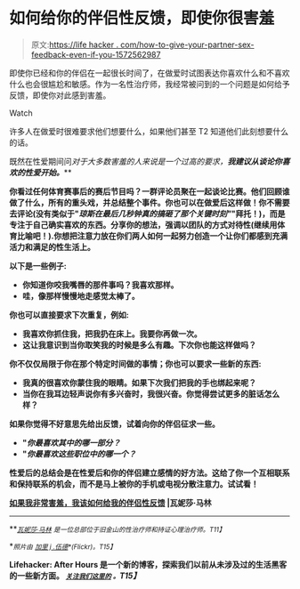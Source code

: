 # 如何给你的伴侣性反馈，即使你很害羞

> 原文:[https://life hacker . com/how-to-give-your-partner-sex-feedback-even-if-you-1572562987](https://lifehacker.com/how-to-give-your-partner-sexual-feedback-even-if-youre-1572562987)

即使你已经和你的伴侣在一起很长时间了，在做爱时试图表达你喜欢什么和不喜欢什么也会很尴尬和敏感。作为一名性治疗师，我经常被问到的一个问题是如何给予反馈，即使你对此感到害羞。

Watch

许多人在做爱时很难要求他们想要什么，如果他们甚至 T2 知道他们此刻想要什么的话。

既然在性爱期间问*对于大多数害羞的人来说是一个过高的要求，**我建议从谈论你喜欢的******性爱开始。*****

**你看过任何体育赛事后的赛后节目吗？一群评论员聚在一起谈论比赛。他们回顾谁做了什么，所有的重头戏，并总结整个事件。你也可以在做爱后这样做！你不需要去评论(没有类似于"*琼斯在最后几秒钟真的搞砸了那个关键时刻"*"拜托！)，而是专注于自己确实喜欢的东西。**分享你的想法，强调以团队的方式对待性**(继续用体育比喻吧！).你想把注意力放在你们两人如何一起努力创造一个让你们都感到充满活力和满足的性生活上。**

**以下是一些例子:**

*   **你知道你咬我嘴唇的那件事吗？我喜欢那样。**
*   **哇，像那样慢慢地走感觉太棒了。**

**你也可以直接要求下次重复，例如:**

*   **我喜欢你抓住我，把我扔在床上。我要你再做一次。**
*   **这让我意识到当你取笑我的时候是多么有趣。下次你也能这样做吗？**

**你不仅仅局限于你在那个特定时间做的事情；你也可以要求一些新的东西:**

*   **我真的很喜欢你蒙住我的眼睛。如果下次我们把我的手也绑起来呢？**
*   **当你在我耳边轻声说你有多兴奋时，我很兴奋。你觉得尝试更多的脏话怎么样？**

**如果你觉得不好意思先给出反馈，试着向你的伴侣征求一些。**

*   **"*你最喜欢其中的哪一部分？***
*   **"*你最喜欢这些职位中的哪一个？***

**性爱后的总结会是在性爱后和你的伴侣建立感情的好方法。这给了你一个互相联系和保持联系的机会，而不是马上被你的手机或电视分散注意力。试试看！**

**[如果我非常害羞，我该如何给我的伴侣性反馈](http://vmtherapy.com/2014/05/readers-request-fridays-how-do-i-give-my-partner-feedback-if-im-super-shy/) |瓦妮莎·马林**

* * *

**[<small>*瓦妮莎·马林*</small>](http://vmtherapy.com/) <small>*是一位总部位于旧金山的性治疗师和持证心理治疗师。*T11】</small>**

**<small>*照片由*</small> [<small>*加里 j .伍德*</small>](https://www.flickr.com/photos/garyjwood/6827707428)<small>*(Flickr)。*T15】</small>**

**Lifehacker: After Hours 是一个新的博客，探索我们以前从未涉及过的生活黑客的一些新方面。 [*<small>关注我们这里的</small>*](https://twitter.com/LHAfterHours) *<small>。</small>T15】***
